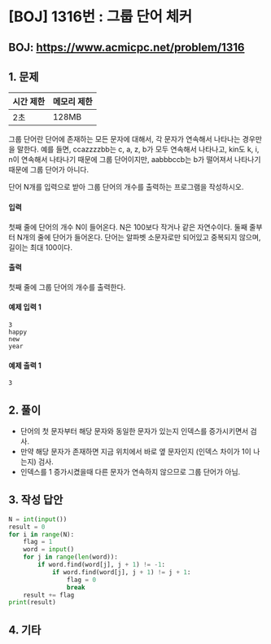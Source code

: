 #  [BOJ] 1316번 : 그룹 단어 체커

## BOJ: https://www.acmicpc.net/problem/1316

## 1. 문제

|시간 제한| 메모리 제한| 
|:----|:----|
|2초|128MB|

그룹 단어란 단어에 존재하는 모든 문자에 대해서, 각 문자가 연속해서 나타나는 경우만을 말한다. 예를 들면, ccazzzzbb는 c, a, z, b가 모두 연속해서 나타나고, kin도 k, i, n이 연속해서 나타나기 때문에 그룹 단어이지만, aabbbccb는 b가 떨어져서 나타나기 때문에 그룹 단어가 아니다.

단어 N개를 입력으로 받아 그룹 단어의 개수를 출력하는 프로그램을 작성하시오.

#### 입력
첫째 줄에 단어의 개수 N이 들어온다. N은 100보다 작거나 같은 자연수이다. 둘째 줄부터 N개의 줄에 단어가 들어온다. 단어는 알파벳 소문자로만 되어있고 중복되지 않으며, 길이는 최대 100이다.

#### 출력
첫째 줄에 그룹 단어의 개수를 출력한다.

#### 예제 입력 1
```
3
happy
new
year
```
#### 예제 출력 1
```
3
```
## 2. 풀이
- 단어의 첫 문자부터 해당 문자와 동일한 문자가 있는지 인덱스를 증가시키면서 검사.
- 만약 해당 문자가 존재하면 지금 위치에서 바로 옆 문자인지 (인덱스 차이가 1이 나는지) 검사.
- 인덱스를 1 증가시켰을때 다른 문자가  연속하지 않으므로 그룹 단어가 아님.

## 3. 작성 답안
```python
N = int(input())
result = 0
for i in range(N):
	flag = 1
	word = input()
	for j in range(len(word)):
		if word.find(word[j], j + 1) != -1:
			if word.find(word[j], j + 1) != j + 1:
				flag = 0
				break
	result += flag
print(result)
```
## 4. 기타
